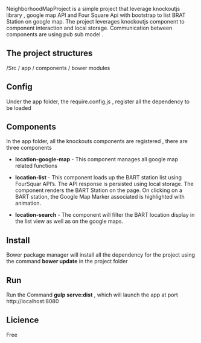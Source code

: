 
NeighborhoodMapProject  is a simple project that leverage knockoutjs library , google map API and Four Square Api with bootstrap to list BRAT Station on google map. The project leverages knockoutjs component to component interaction and local storage. Communication between components are using pub sub model .

 ## The project structures

  /Src 
   / app 
   / components 
  / bower modules

## Config 
Under the app folder, the require.config.js , register all the dependency to be loaded 
## Components 
In the app folder, all the knockouts components are registered , there are three components 

 *  **location-google-map** - This component manages all google map related functions 

 * **location-list**  - This component loads up the BART station list using FourSquar API’s.  The API response is persisted using local storage. The component renders the BART Station on the page. On clicking on a BART station, the Google Map Marker associated is highlighted with animation. 

* **location-search** - The component will filter the BART location display in the list view as well as on the google maps.  

## Install 

   Bower package manager will install all the dependency for the project using the command 
   **bower update** in the project folder

## Run
  Run the Command  **gulp serve:dist** , which will launch the app at port http://localhost:8080 

## Licience  
   Free
